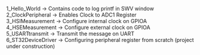 1_Hello_World -> Contains code to log printf in SWV window </br>
2_ClockPeripheral -> Enables Clock to ADC1 Register </br>
3_HSIMeasurement -> Configure internal clock on GPIOA </br>
4_HSEMeasurement -> Configure external clock on GPIOA </br>
5_USARTtransmit -> Transmit the message on UART </br>
6_ST32DeviceDriver -> Configuring peripheral register from scratch (project under construction)
